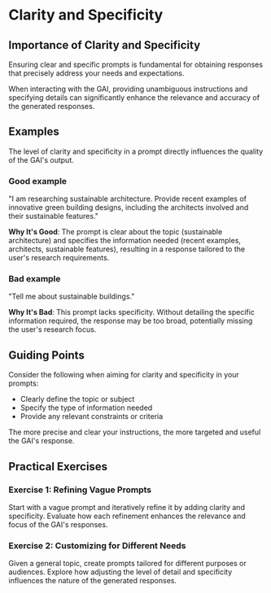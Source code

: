 # Clarity and Specificity

## Importance of Clarity and Specificity
Ensuring clear and specific prompts is fundamental for obtaining responses that precisely address your needs and expectations.

When interacting with the GAI, providing unambiguous instructions and specifying details can significantly enhance the relevance and accuracy of the generated responses.

## Examples

The level of clarity and specificity in a prompt directly influences the quality of the GAI's output.

### Good example

"I am researching sustainable architecture. Provide recent examples of innovative green building designs, including the architects involved and their sustainable features."

**Why It's Good**: The prompt is clear about the topic (sustainable architecture) and specifies the information needed (recent examples, architects, sustainable features), resulting in a response tailored to the user's research requirements.

### Bad example

"Tell me about sustainable buildings."

**Why It's Bad**: This prompt lacks specificity. Without detailing the specific information required, the response may be too broad, potentially missing the user's research focus.

## Guiding Points

Consider the following when aiming for clarity and specificity in your prompts:
- Clearly define the topic or subject
- Specify the type of information needed
- Provide any relevant constraints or criteria

The more precise and clear your instructions, the more targeted and useful the GAI's response.

## Practical Exercises

### Exercise 1: Refining Vague Prompts
Start with a vague prompt and iteratively refine it by adding clarity and specificity. Evaluate how each refinement enhances the relevance and focus of the GAI's responses.

### Exercise 2: Customizing for Different Needs
Given a general topic, create prompts tailored for different purposes or audiences. Explore how adjusting the level of detail and specificity influences the nature of the generated responses.
